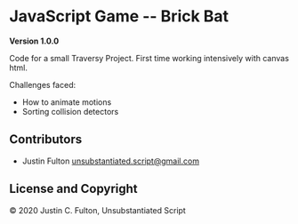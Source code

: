 # JavaScript Game -- Brick Bat

**Version 1.0.0**

Code for a small Traversy Project. First time working intensively with canvas html.

Challenges faced:

- How to animate motions
- Sorting collision detectors

## Contributors

- Justin Fulton <unsubstantiated.script@gmail.com>

## License and Copyright

© 2020 Justin C. Fulton, Unsubstantiated Script
